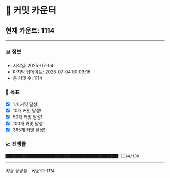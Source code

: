 # 🔢 커밋 카운터

## 현재 카운트: 1114

---

### 📊 정보
- 시작일: 2025-07-04
- 마지막 업데이트: 2025-07-04 00:09:16
- 총 커밋 수: 1114

### 🎯 목표
- [x] 1개 커밋 달성!
- [x] 10개 커밋 달성!
- [x] 50개 커밋 달성!
- [x] 100개 커밋 달성!
- [x] 365개 커밋 달성!

### 📈 진행률
```
██████████████████████████████████████████████████ 1114/100
```

---
*자동 생성됨 - 카운트: 1114*
